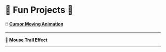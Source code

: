 # 🌟 Fun Projects 🌟

🖱️ [**Cursor Moving Animation**](https://funprojects01.onrender.com)

---

🌟 [**Mouse Trail Effect**](https://funprojects02.onrender.com)

---
